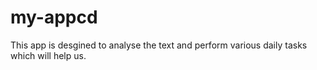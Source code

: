 # my-appcd
 This app is desgined to analyse the text and perform various daily tasks which will help us.
